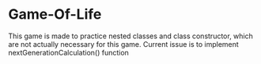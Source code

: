 # Game-Of-Life
This game is made to practice nested classes and class constructor, which are not actually necessary for this game.
Current issue is to implement nextGenerationCalculation() function
